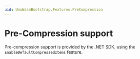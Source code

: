 ```yaml
---
uid: UnoWasmBootstrap.Features.PreCompression
---
```


# Pre-Compression support

Pre-compression support is provided by the .NET SDK, using the `EnableDefaultCompressedItems` feature.
